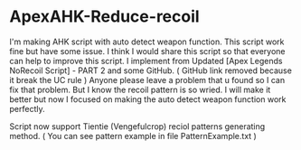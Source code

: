 # ApexAHK-Reduce-recoil
I'm making AHK script with auto detect weapon function. This script work fine but have some issue.
I think I would share this script so that everyone can help to improve this script.
I implement from Updated [Apex Legends NoRecoil Script] - PART 2 and some GitHub. ( GitHub link removed because it break the UC rule )
Anyone please leave a problem that u found so I can fix that problem. But I know the recoil pattern is so wried. I will make it better but now I focused on making the auto detect weapon function work perfectly. 

Script now support Tientie (Vengefulcrop) reciol patterns generating method. ( You can see pattern example in file PatternExample.txt )